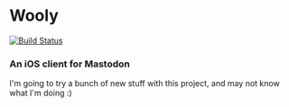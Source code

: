 # Wooly
[![Build Status](https://app.bitrise.io/app/f7965a2003bf95bb/status.svg?token=iCRkRZo7SAHLtN4_ziwV0g&branch=master)](https://app.bitrise.io/app/f7965a2003bf95bb)
### An iOS client for Mastodon

I'm going to try a bunch of new stuff with this project, and may not know what I'm doing :)
